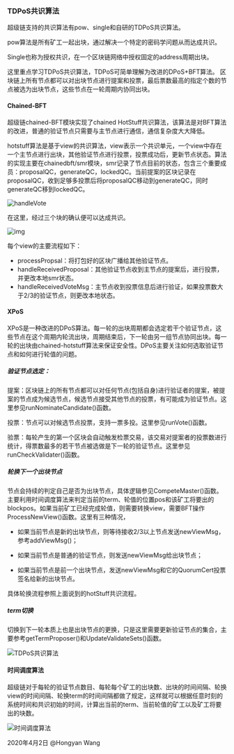 ### TDPoS共识算法

超级链支持的共识算法有pow、single和自研的TDPoS共识算法。

pow算法是所有矿工一起出块，通过解决一个特定的密码学问题从而达成共识。

Single也称为授权共识，在一个区块链网络中授权固定的address周期出块。

这里重点学习TDPoS共识算法，TDPoS可简单理解为改进的DPoS+BFT算法。 区块链上所有节点都可以对出块节点进行提案和投票，最后票数最高的指定个数的节点被选为出块节点，这些节点在一轮周期内协同出块。

#### Chained-BFT

超级链chained-BFT模块实现了chained HotStuff共识算法，该算法是对BFT算法的改进，普通的验证节点只需要与主节点进行通信，通信复杂度大大降低。

hotstuff算法是基于view的共识算法，view表示一个共识单元，一个view中存在一个主节点进行出块，其他验证节点进行投票，投票成功后，更新节点状态。算法的实现主要在chainedbft/smr模块，smr记录了节点目前的状态，包含三个重要成员：proposalQC，generateQC，lockedQC。当前提案的区块记录在proposalQC，收到足够多投票后将proposalQC移动到generateQC，同时generateQC移到lockedQC。

![handleVote](/Users/wanghongyan01/Desktop/handleVote.png)

在这里，经过三个块的确认便可以达成共识。

![img](https://gexin1023.github.io/pic/chained_hotstuff.png)

每个view的主要流程如下：

- processPropsal：将打包好的区块广播给其他验证节点。
- handleReceivedProposal：其他验证节点收到主节点的提案后，进行投票，并更改本地smr状态。
- handleReceivedVoteMsg：主节点收到投票信息后进行验证，如果投票数大于2/3的验证节点，则更改本地状态。

#### XPoS

XPoS是一种改进的DPoS算法。每一轮的出块周期都会选定若干个验证节点，这些节点在这个周期内轮流出块，周期结束后，下一轮由另一组节点协同出块。每一轮的出块由chained-hotstuff算法来保证安全性。DPoS主要关注如何选取验证节点和如何进行轮值的问题。

##### 验证节点选定：

提案：区块链上的所有节点都可以对任何节点(包括自身)进行验证者的提案，被提案的节点成为候选节点，候选节点接受其他节点的投票，有可能成为验证节点。这里参见runNominateCandidate()函数。

投票：节点可以对候选节点投票，支持一票多投。这里参见runVote()函数。

验票：每轮产生的第一个区块会自动触发检票交易，该交易对提案者的投票数进行统计，得票数最多的若干节点被选做是下一轮的验证节点。这里参见runCheckValidater()函数。

##### 轮换下一个出块节点

节点会持续的判定自己是否为出块节点，具体逻辑参见CompeteMaster()函数。主要利用时间调度算法来判定当前的term、轮值的位置pos和该矿工将要出的blockpos。如果当前矿工已经完成轮值，则需要转换view，需要BFT操作ProcessNewView()函数。这里有三种情况，

- 如果当前节点是新的出块节点，则等待接收2/3以上节点发送newViewMsg，参考addViewMsg()；

- 如果当前节点是普通的验证节点，则发送newViewMsg给出块节点；

- 如果当前节点是前一个出块节点，发送newViewMsg和它的QuorumCert投票签名给新的出块节点。

具体轮换流程参照上面说到的hotStuff共识流程。

##### term切换

切换到下一轮本质上也是出块节点的更换，只是这里需要更新验证节点的集合，主要参考getTermProposer()和UpdateValidateSets()函数。

![TDPoS共识算法](/Users/wanghongyan01/Desktop/超级链/学习总结/TDPoS共识算法.png)

#### 时间调度算法

超级链对于每轮的验证节点数目、每轮每个矿工的出块数、出块的时间间隔、轮换view的时间间隔、轮换term的时间间隔都做了规定，这样就可以根据任意时刻的系统时间和共识初始的时间，计算出当前的term、当前轮值的矿工以及矿工将要出的块数。

![时间调度算法](/Users/wanghongyan01/Desktop/超级链/学习总结/时间调度算法.png)



2020年4月2日 @Hongyan Wang